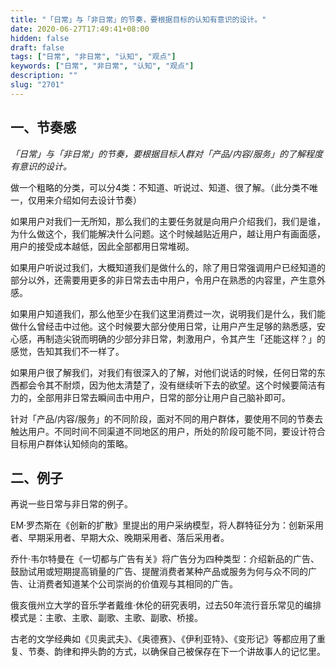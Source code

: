 ```yaml
---
title: "「日常」与「非日常」的节奏，要根据目标的认知有意识的设计。"
date: 2020-06-27T17:49:41+08:00
hidden: false
draft: false
tags: ["日常", "非日常", "认知", "观点"]
keywords: ["日常", "非日常", "认知", "观点"]
description: ""
slug: "2701"
---
```

## 一、节奏感

*「日常」与「非日常」的节奏，要根据目标人群对「产品/内容/服务」的了解程度有意识的设计。*

做一个粗略的分类，可以分4类：不知道、听说过、知道、很了解。（此分类不唯一，仅用来介绍如何去设计节奏）

如果用户对我们一无所知，那么我们的主要任务就是向用户介绍我们，我们是谁，为什么做这个，我们能解决什么问题。这个时候越贴近用户，越让用户有画面感，用户的接受成本越低，因此全部都用日常堆砌。

如果用户听说过我们，大概知道我们是做什么的，除了用日常强调用户已经知道的部分以外，还需要用更多的非日常去击中用户，令用户在熟悉的内容里，产生意外感。

如果用户知道我们，那么他至少在我们这里消费过一次，说明我们是什么，我们能做什么曾经击中过他。这个时候要大部分使用日常，让用户产生足够的熟悉感，安心感，再制造尖锐而明确的少部分非日常，刺激用户，令其产生「还能这样？」的感觉，告知其我们不一样了。

如果用户很了解我们，对我们有很深入的了解，对他们说话的时候，任何日常的东西都会令其不耐烦，因为他太清楚了，没有继续听下去的欲望。这个时候要简洁有力的，全部用非日常去瞬间击中用户，日常的部分让用户自己脑补即可。

针对「产品/内容/服务」的不同阶段，面对不同的用户群体，要使用不同的节奏去触达用户。不同时间不同渠道不同地区的用户，所处的阶段可能不同，要设计符合目标用户群体认知倾向的策略。

## 二、例子

再说一些日常与非日常的例子。

EM·罗杰斯在《创新的扩散》里提出的用户采纳模型，将人群特征分为：创新采用者、早期采用者、早期大众、晚期采用者、落后采用者。

乔什·韦尔特曼在《一切都与广告有关》将广告分为四种类型：介绍新品的广告、鼓励试用或短期提高销量的广告、提醒消费者某种产品或服务为何与众不同的广告、让消费者知道某个公司崇尚的价值观与其相同的广告。

俄亥俄州立大学的音乐学者戴维·休伦的研究表明，过去50年流行音乐常见的编排模式是：主歌、主歌、副歌、主歌、副歌、桥接。

古老的文学经典如《贝奥武夫》、《奥德赛》、《伊利亚特》、《变形记》等都应用了重复、节奏、韵律和押头韵的方式，以确保自己被保存在下一个讲故事人的记忆里。
